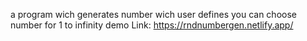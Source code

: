 a program wich generates number wich user defines you can choose number for 1 to infinity 
demo Link: https://rndnumbergen.netlify.app/
